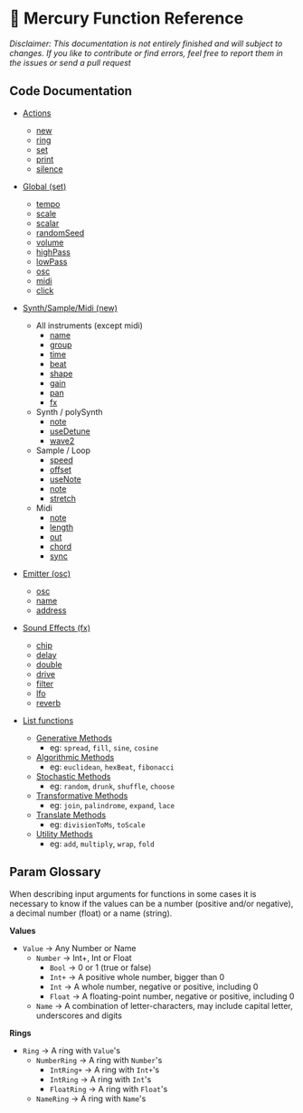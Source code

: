 # 📖 Mercury Function Reference

*Disclaimer: This documentation is not entirely finished and will subject to changes. If you like to contribute or find errors, feel free to report them in the issues or send a pull request*

## Code Documentation

- [Actions](./00-general.md)
	- [new](./00-general.md#new)
	- [ring](./00-general.md#ring)
	- [set](./00-general.md#set)
	- [print](./00-general.md#print)
	- [silence](./00-general.md#silence)

- [Global (set)](./01-global.md)
	- [tempo](./01-global.md#tempo)
	- [scale](./01-global.md#scale)
	- [scalar](./01-global.md#scalar)
	- [randomSeed](./01-global.md#randomseed)
	- [volume](./01-global.md#volume)
	- [highPass](./01-global.md#highpass) 
	- [lowPass](./01-global.md#lowpass)
	- [osc](./01-global.md#osc)
	- [midi](./01-global.md#midi-and-midiclock)
	- [click](./01-global.md#click)

- [Synth/Sample/Midi (new)](./02-instrument.md)
	- All instruments (except midi)
		- [name](./02-instrument.md#name)
		- [group](./02-instrument.md#group)
		- [time](./02-instrument.md#time)
		- [beat](./02-instrument.md#beat)
		- [shape](./02-instrument.md#shape)
		- [gain](./02-instrument.md#gain)
		- [pan](./02-instrument.md#pan)
		- [fx](./02-instrument.md#fx)
	- Synth / polySynth
		- [note](./02-instrument.md#note)
		- [useDetune](./02-instrument.md#usedetune)
		- [wave2](./02-instrument.md#wave2)
	- Sample / Loop
		- [speed](./02-instrument.md#speed)
		- [offset](./02-instrument.md#offset)
		- [useNote](./02-instrument.md#usenote)
		- [note](./02-instrument.md#note)
		- [stretch](./02-instrument.md#stretch)
	- Midi
		- [note](./02-instrument.md#note-1)
		- [length](./02-instrument.md#length)
		- [out](./02-instrument.md#out)
		- [chord](./02-instrument.md#chord)
		- [sync](./02-instrument.md#sync)

- [Emitter (osc)](./03-emitter.md)
	- [osc](./03-emitter.md#osc)
	- [name](./03-emitter.md#name)
	- [address](./03-emitter.md#address)

- [Sound Effects (fx)](./04-fx.md)
	- [chip](./04-fx.md#chip)
	- [delay](./04-fx.md#delay)
	- [double](./04-fx.md#double)
	- [drive](./04-fx.md#drive)
	- [filter](./04-fx.md#filter)
	- [lfo](./04-fx.md#lfo)
	- [reverb](./04-fx.md#reverb)

- [List functions](./05-ring.md)
	- [Generative Methods](./05-ring.md#generative-methods)
		- eg: `spread`, `fill`, `sine`, `cosine`
	- [Algorithmic Methods](./05-ring.md#algorithmic-methods)
		- eg: `euclidean`, `hexBeat`, `fibonacci`
	- [Stochastic Methods](./05-ring.md#stochastic-methods)
		- eg: `random`, `drunk`, `shuffle`, `choose`
	- [Transformative Methods](./05-ring.md#transformative-methods)
		- eg: `join`, `palindrome`, `expand`, `lace`
	- [Translate Methods](./05-ring.md#translate-methods)
		- eg: `divisionToMs`, `toScale`
	- [Utility Methods](./05-ring.md#utility-methods)
		- eg: `add`, `multiply`, `wrap`, `fold`

## Param Glossary

When describing input arguments for functions in some cases it is necessary to know if the values can be a number (positive and/or negative), a decimal number (float) or a name (string).

**Values**

- `Value` -> Any Number or Name
	- `Number` -> Int+, Int or Float
		- `Bool` -> 0 or 1 (true or false)
		- `Int+` -> A positive whole number, bigger than 0
		- `Int` -> A whole number, negative or positive, including 0
		- `Float` -> A floating-point number, negative or positive, including 0
	- `Name` -> A combination of letter-characters, may include capital letter, underscores and digits

**Rings**

- `Ring` -> A ring with `Value`'s
	- `NumberRing` -> A ring with `Number`'s
		- `IntRing+` -> A ring with `Int+`'s
		- `IntRing` -> A ring with `Int`'s
		- `FloatRing` -> A ring with `Float`'s
	- `NameRing` -> A ring with `Name`'s
